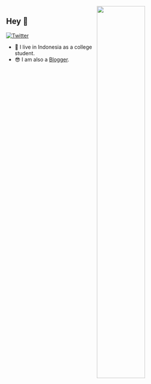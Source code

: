 <img align='right' width='51%' src="https://github-readme-stats.vercel.app/api/top-langs/?username=yusufadji&hide=html,java,jupyter%20notebook,css&layout=compact&card_width=495&title_color=eb1f6a&icon_color=4c99e6&text_color=999999&bg_color=0,27282200,0000000F&hide_border=true">

## Hey 👋

[![Twitter](https://img.shields.io/twitter/url/https/twitter.com/frelein_sama.svg?style=social&label=Follow%20%40frelein_sama)](https://twitter.com/frelein_sama)

- 🔭 I live in Indonesia as a college student.
- 😎 I am also a [Blogger](https://www.frelein.my.id).

